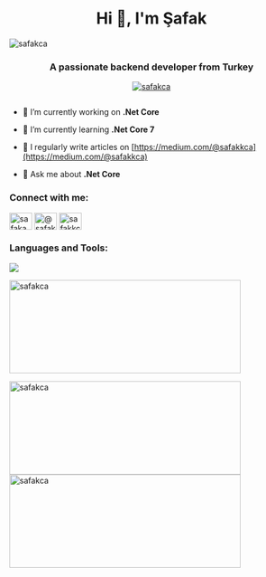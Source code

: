 <h1 align="center">Hi 👋, I'm Şafak</h1>
<p align="left"> <img src="https://komarev.com/ghpvc/?username=safakca&label=Profile%20views&color=0e75b6&style=flat" alt="safakca" /> </p>
<h3 align="center">A passionate backend developer from Turkey</h3>

<p align="center"> <a href="https://github.com/ryo-ma/github-profile-trophy"><img src="https://github-profile-trophy.vercel.app/?username=safakca&theme=onedark&column=7" alt="safakca" /></a> </p>

<p align="left"> <a href="https://twitter.com/" target="blank"><img src="https://img.shields.io/twitter/follow/?logo=twitter&style=for-the-badge" alt="" /></a> </p>

- 🔭 I’m currently working on **.Net Core**

- 🌱 I’m currently learning **.Net Core 7**

- 📝 I regularly write articles on [https://medium.com/@safakkca](https://medium.com/@safakkca)

- 💬 Ask me about **.Net Core**

<h3 align="left">Connect with me:</h3>
<p align="left">
<a href="https://linkedin.com/in/safakakca" target="blank"><img align="center" src="https://raw.githubusercontent.com/rahuldkjain/github-profile-readme-generator/master/src/images/icons/Social/linked-in-alt.svg" alt="safakakca" height="30" width="40" /></a>
<a href="https://medium.com/@safakkca" target="blank"><img align="center" src="https://raw.githubusercontent.com/rahuldkjain/github-profile-readme-generator/master/src/images/icons/Social/medium.svg" alt="@safakkca" height="30" width="40" /></a>
<a href="https://www.hackerrank.com/safakkca" target="blank"><img align="center" src="https://raw.githubusercontent.com/rahuldkjain/github-profile-readme-generator/master/src/images/icons/Social/hackerrank.svg" alt="safakkca" height="30" width="40" /></a>
</p>

<h3 align="left">Languages and Tools:</h3>
<p align="left">
  <a href="https://skillicons.dev">
    <img src="https://skillicons.dev/icons?i=cs,dotnet,visualstudio,vscode,bootstrap,html,css,mysql,postgres,mongodb,git,github,gitlab,illustrator,photoshop"/>
  </a>
</p>

<p><img align="center" width="410" height="165" src="https://github-readme-stats.vercel.app/api/top-langs?username=safakca&show_icons=true&locale=en&layout=compact&theme=radical" alt="safakca" /></p>

<p><img align="left" width="410" height="165" src="https://github-readme-streak-stats.herokuapp.com/?user=safakca&show_icons=true&theme=radical" alt="safakca" /></p>

<p><img align="center" width="410" height="165" src="https://github-readme-stats.vercel.app/api?username=safakca&show_icons=true&locale=en&theme=radical" alt="safakca" /></p>
